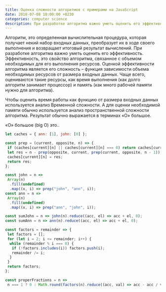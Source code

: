 ```yaml
---
title: Оценка сложности алгоритмов с примерами на JavaScript
date: 2018-07-08 10:00:00 +0230
categories: computer science
description: При разработке алгоритма важно уметь оценить его эффективность. Оценкой эффективности алгоритма является его сложность – функция зависимости объема необходимых ресурсов от размера входных данных.
---
```


Алгоритм, это определенная вычислительная процедура, которая получает некий набор входных данных, преобразует их в ходе своего выполнения и возвращает итоговый результат вычислений. При разработке алгоритма важно уметь оценить его эффективность. Эффективность, это свойство алгоритма, связанное с объемом необходимых для его выполнения ресурсов. Оценкой эффективности алгоритма является его сложность – функция зависимости объема необходимых ресурсов от размера входных данных. Чаще всего, оцениваются такие ресурсы, как время выполнения (как долго алгоритм занимает процессор) и память (как много рабочей памяти нужно для алгоритма).

Чтобы оценить время работы как функцию от размера входных данных используется анализ Временной сложности. А для оценки необходимой памяти обычно используется анализ пространственной сложности алгоритма. Результат обычно выражается в терминах «O» большое.

«O» большое (big O) это..

```javascript
let caches = { ann: [1], john: [0] };

const prep = (current, opposite, n) => {
 if (caches[current][n] || caches[current][n] === 0) return caches[current][n];
 let res = n - prep(opposite, current, prep(current, opposite, n - 1));
 caches[current][n] = res;
 return res;
};

const john = n =>
 Array(n)
  .fill(undefined)
  .map((x, i) => prep("john", "ann", i));
const ann = n =>
 Array(n)
  .fill(undefined)
  .map((x, i) => prep("ann", "john", i));

const sumJohn = n => john(n).reduce((acc, el) => acc + el, 0);
const sumAnn = n => ann(n).reduce((acc, el) => acc + el, 0);
```

```javascript
const factors = remainder => {
 let factors = [];
 for (let i = 2; i <= remainder; i++) {
  while (remainder % i === 0) {
   if (!factors.includes(i)) factors.push(i);
   remainder /= i;
  }
 }
 return factors;
};

const properFractions = n =>
 n === 1 ? 0 : Math.round(factors(n).reduce((acc, val) => acc - acc / val, n));
```
